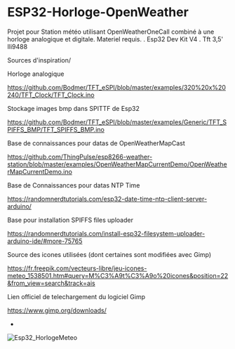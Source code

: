 # ESP32-Horloge-OpenWeather

Projet pour Station météo utilisant OpenWeatherOneCall combiné à une horloge analogique et digitale.
Materiel requis.
  . Esp32 Dev Kit V4
  . Tft 3,5' Ili9488
  
Sources d'inspiration/

Horloge analogique

 https://github.com/Bodmer/TFT_eSPI/blob/master/examples/320%20x%20240/TFT_Clock/TFT_Clock.ino

Stockage images bmp dans SPITTF de Esp32

 https://github.com/Bodmer/TFT_eSPI/blob/master/examples/Generic/TFT_SPIFFS_BMP/TFT_SPIFFS_BMP.ino

Base de connaissances pour datas de OpenWeatherMapCast

 https://github.com/ThingPulse/esp8266-weather-station/blob/master/examples/OpenWeatherMapCurrentDemo/OpenWeatherMapCurrentDemo.ino

Base de Connaissances pour datas NTP Time

 https://randomnerdtutorials.com/esp32-date-time-ntp-client-server-arduino/

Base pour installation SPIFFS files uploader

 https://randomnerdtutorials.com/install-esp32-filesystem-uploader-arduino-ide/#more-75765

Source des icones utilisées (dont certaines sont modifiées avec Gimp)

 https://fr.freepik.com/vecteurs-libre/jeu-icones-meteo_1538501.htm#query=M%C3%A9t%C3%A9o%20icones&position=22&from_view=search&track=ais

Lien officiel de telechargement du logiciel Gimp

 https://www.gimp.org/downloads/

*
![Esp32_HorlogeMeteo](https://user-images.githubusercontent.com/126287326/226418485-30eed734-c6a0-4089-883b-1fe460e52538.jpeg)


